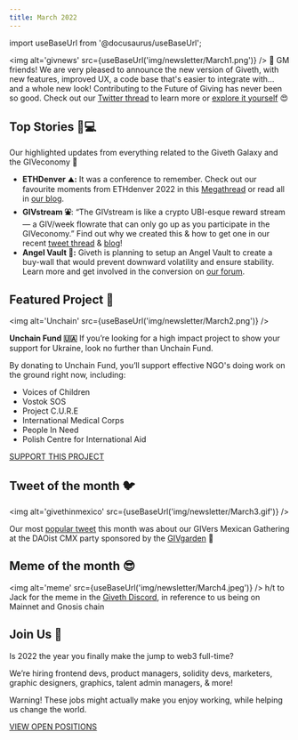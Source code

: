 ```yaml
---
title: March 2022
---
```

import useBaseUrl from '@docusaurus/useBaseUrl';

<head>
  <title>February Newsletter | Giveth Docs</title>
</head>

<img alt='givnews' src={useBaseUrl('img/newsletter/March1.png')} />
🌻 GM friends! We are very pleased to announce the new version of Giveth, with new features, improved UX, a code base that's easier to integrate with… and a whole new look! Contributing to the Future of Giving has never been so good. Check out our [Twitter thread](https://twitter.com/Givethio/status/1507391007180132360) to learn more or [explore it yourself](https://giveth.io/) 😍

## **Top Stories 👩💻**

Our highlighted updates from everything related to the Giveth Galaxy and the GIVeconomy 🌌

-   **ETHDenver** ⛰**:** It was a conference to remember.  Check out our favourite moments from ETHdenver 2022 in this  [Megathread](https://twitter.com/Givethio/status/1508458566075703299) or read all in [our blog](https://medium.com/giveth/giveth-at-ethdenver-2022-964aa457878c).
-   **GIVstream ⛲️**: “The GIVstream is like a crypto UBI-esque reward stream — a GIV/week flowrate that can only go up as you participate in the GIVeconomy.” Find out why we created this & how to get one in our recent [tweet thread](https://twitter.com/Givethio/status/1506295461963083783) & [blog](https://medium.com/giveth/your-givstream-flow-into-the-future-of-giving-f6dcd3615eae)!
-   **Angel Vault 👼:** Giveth is planning to setup an Angel Vault to create a buy-wall that would prevent downward volatility and ensure stability. Learn more and get involved in the conversion on [our forum](https://forum.giveth.io/t/giveth-ichi-angel-vault-proposal/443).

## **Featured Project 🙌**
<img alt='Unchain' src={useBaseUrl('img/newsletter/March2.png')} />

**Unchain Fund 🇺🇦** 
If you’re looking for a high impact project to show your support for Ukraine, look no further than Unchain Fund.  
 
By donating to Unchain Fund, you’ll support effective NGO's doing work on the ground right now, including:

-   Voices of Children
-   Vostok SOS
-   Project C.U.R.E
-   International Medical Corps
-   People In Need
-   Polish Centre for International Aid

[SUPPORT THIS PROJECT](https://giveth.io/project/unchain-fund)

## **Tweet of the month** **🐦**
<img alt='givethinmexico' src={useBaseUrl('img/newsletter/March3.gif')} />

Our most [popular tweet](https://twitter.com/Givethio/status/1499403219914555395) this month was about our GIVers Mexican Gathering at the DAOist CMX party sponsored by the [GIVgarden](https://forum.giveth.io/t/giveth-party-at-the-daoist-mexico/396) 🥳

## **Meme of the month 😎**

<img alt='meme' src={useBaseUrl('img/newsletter/March4.jpeg')} />
h/t to Jack for the meme in the [Giveth Discord](https://discord.com/invite/Uq2TaXP9bC), in reference to us being on Mainnet and Gnosis chain

## **Join Us 👋**

Is 2022 the year you finally make the jump to web3 full-time?

We’re hiring frontend devs, product managers, solidity devs, marketers, graphic designers, graphics, talent admin managers, & more!

Warning! These jobs might actually make you enjoy working, while helping us change the world.

[VIEW OPEN POSITIONS](https://giveth.recruitee.com/)

